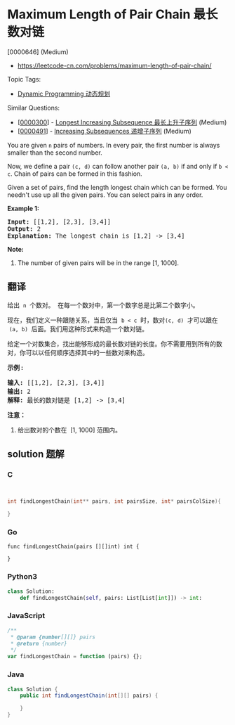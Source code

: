 # Maximum Length of Pair Chain 最长数对链

[0000646] (Medium)

- https://leetcode-cn.com/problems/maximum-length-of-pair-chain/

Topic Tags:

- [Dynamic Programming 动态规划](https://leetcode-cn.com/tag/dynamic-programming/)

Similar Questions:

- [[0000300](https://leetcode-cn.com/problems/longest-increasing-subsequence/)] - [Longest Increasing Subsequence 最长上升子序列](./0000300.longest-increasing-subsequence.md) (Medium)
- [[0000491](https://leetcode-cn.com/problems/increasing-subsequences/)] - [Increasing Subsequences 递增子序列](./0000491.increasing-subsequences.md) (Medium)

You are given `n` pairs of numbers. In every pair, the first number is always smaller than the second number.

Now, we define a pair `(c, d)` can follow another pair `(a, b)` if and only if `b < c`. Chain of pairs can be formed in this fashion.

Given a set of pairs, find the length longest chain which can be formed. You needn't use up all the given pairs. You can select pairs in any order.

**Example 1:**

<pre><b>Input:</b> [[1,2], [2,3], [3,4]]
<b>Output:</b> 2
<b>Explanation:</b> The longest chain is [1,2] -&gt; [3,4]
</pre>

**Note:**

1.  The number of given pairs will be in the range \[1, 1000\].

## 翻译

给出  `n`  个数对。  在每一个数对中，第一个数字总是比第二个数字小。

现在，我们定义一种跟随关系，当且仅当  `b < c`  时，数对`(c, d)`  才可以跟在  `(a, b)`  后面。我们用这种形式来构造一个数对链。

给定一个对数集合，找出能够形成的最长数对链的长度。你不需要用到所有的数对，你可以以任何顺序选择其中的一些数对来构造。

**示例 :**

<pre><strong>输入:</strong> [[1,2], [2,3], [3,4]]
<strong>输出:</strong> 2
<strong>解释:</strong> 最长的数对链是 [1,2] -&gt; [3,4]
</pre>

**注意：**

1.  给出数对的个数在  \[1, 1000\] 范围内。

## solution 题解

### C

```c


int findLongestChain(int** pairs, int pairsSize, int* pairsColSize){

}


```

### Go

```golang
func findLongestChain(pairs [][]int) int {

}
```

### Python3

```python
class Solution:
    def findLongestChain(self, pairs: List[List[int]]) -> int:

```

### JavaScript

```javascript
/**
 * @param {number[][]} pairs
 * @return {number}
 */
var findLongestChain = function (pairs) {};
```

### Java

```java
class Solution {
    public int findLongestChain(int[][] pairs) {

    }
}
```
